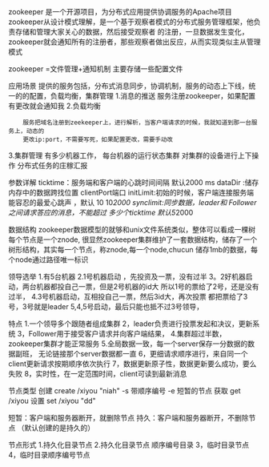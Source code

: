

zookeeper 是一个开源项目，为分布式应用提供协调服务的Apache项目
zookeeper从设计模式理解，是一个基于观察者模式的分布式服务管理框架，他负责存储和管理大家关心的数据，然后接受观察者
的注册，一旦数据发生变化，zookeeper就会通知所有的注册者，那些观察者做出反应，从而实现类似主从管理模式

zookeeper =文件管理+通知机制
主要存储一些配置文件

应用场景
  提供的服务包括，分布式消息同步，协调机制，服务的动态上下线，统一的的配置，负载均衡，集群管理
    1.消息的推送
      服务注册zookeeper，如果配置有更改就会通知我
    2.负载均衡
        
        服务把域名注册到zeekeeper上，进行解析，当客户端请求的时候，我就知道到那一台服务上，动态的
        更改ip:port，不需要写死，如果配置更改，需要手动改      
   3.集群管理
    有多少机器工作，
    每台机器的运行状态集群
    对集群的设备进行上下操作
    分布式任务的庄稼汇报

参数详解
  ticktime：服务端和客户端的心跳时间间隔 默认2000 ms
  dataDir :储存内存中的数据跨找位置
  clientPort端口
  initLimit:初始的时候，客户端连接服务端能容忍的最爱心跳声 ，默认 10  10*2000
  synclimit:同步数据，leader和 Follower 之间请求答应的消息，不能超过
  多少个ticktime 默认5*2000

  数据结构
   zookeeper数据模型的就够和unix文件系统类似，整体可以看成一棵树
   每个节点是一个znode,
   很显然zookeeper集群维护了一套数据结构，储存了一个树形结构，其实每一个节点，称znode,每一个node,chucun 
   储存1mb的数据，每个node通过路径唯一标识

领导选举
 1.有5台机器
 2.1号机器启动 ，先投资及一票，没有过半
 3。2好机器启动，两台机器都投自己一票，但是2号机器的id大
    所以1号的票给了2号，还是没有过半，
 4.3号机器启动，互相投自己一票，然后3id大，再次投票
   都把票给了3号，3号就是leader
 5,4,5号启动，最后只能也抵不过3号领导，
 
 特点
 1.一个领导多个跟随者组成集群
 2，leader负责进行投票发起和决议，更新系统
 3，Follower用于接受客户请求并向客户端结果，
 4.集群超过半数，zookeeper集群才能正常服务
 5.全局数据一致，每一个server保存一分数据的数据副班，
 无论链接那个server数据都一直
 6，更细请求顺序进行，来自同一个client更新请求按期顺序依次执行
 7，数据更新原子性，数据更新要么成功，要么失败
 8，实时性，在一定范围时间，client可读到最新消息

节点类型
 创建 create  /xiyou   "niah" 
     -s 带顺序编号
     -e 短暂的节点
 获取 get  /xiyou
 设置 set  /xiyou "dd"


  短暂：客户端和服务器断开，就删除节点
  持久：客户端和服务器断开，不删除节点 （默认创建的是持久的）

节点形式
1.持久化目录节点
2.持久化目录节点 顺序编号目录
3，临时目录节点
4，临时目录顺序编号节点





















































